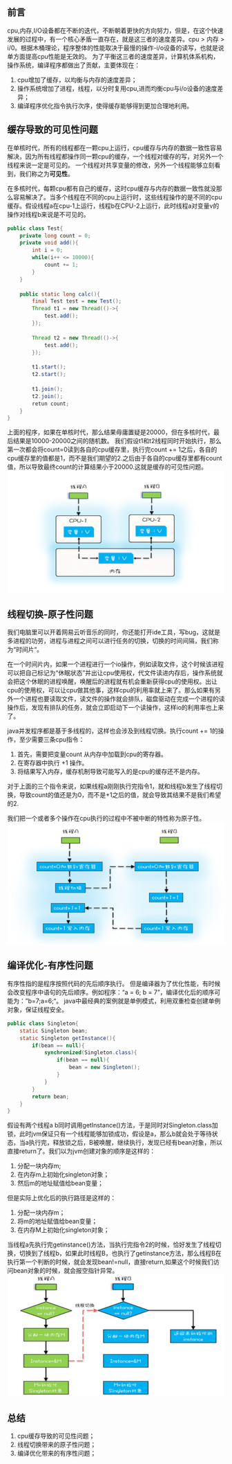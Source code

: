 ## 前言
cpu,内存,I/O设备都在不断的迭代，不断朝着更快的方向努力，但是，在这个快速发展的过程中，有一个核心矛盾一直存在，就是这三者的速度差异。cpu > 内存 > i/0。根据木桶理论，程序整体的性能取决于最慢的操作-i/o设备的读写，也就是说单方面提高cpu性能是无效的。
为了平衡这三者的速度差异，计算机体系机构，操作系统，编译程序都做出了贡献，主要体现在：

1. cpu增加了缓存，以均衡与内存的速度差异；
2. 操作系统增加了进程，线程，以分时复用cpu,进而均衡cpu与i/o设备的速度差异；
3. 编译程序优化指令执行次序，使得缓存能够得到更加合理地利用。

## 缓存导致的可见性问题
在单核时代，所有的线程都在一颗cpu上运行，cpu缓存与内存的数据一致性容易解决，因为所有线程都操作同一颗cpu的缓存，一个线程对缓存的写，对另外一个线程来说一定是可见的。
一个线程对共享变量的修改，另外一个线程能够立刻看到，我们称之为**可见性**。

在多核时代，每颗cpu都有自己的缓存，这时cpu缓存与内存的数据一致性就没那么容易解决了。当多个线程在不同的cpu上运行时，这些线程操作的是不同的cpu缓存。假设线程a在cpu-1上运行，线程b在CPU-2上运行，此时线程a对变量v的操作对线程b来说是不可见的。

```java
public class Test{
    private long count = 0;
    private void add(){
        int i = 0;
        while(i++ <= 10000){
            count += 1;
        }
    }
    
    public static long calc(){
        final Test test = new Test();
        Thread t1 = new Thread(()->{
            test.add();
        });
        
        Thread t2 = new Thread(()->{
            test.add();
        });
        
        t1.start();
        t2.start();
        
        t1.join();
        t2.join();
        retun count;
    }
}
```

上面的程序，如果在单核时代，那么结果毋庸置疑是20000，但在多核时代，最后结果是10000-20000之间的随机数。
我们假设t1和t2线程同时开始执行，那么第一次都会将count=0读到各自的cpu缓存里，执行完count += 1之后，各自的cpu缓存里的值都是1，而不是我们期望的2.之后由于各自的cpu缓存里都有count值，所以导致最终count的计算结果小于20000.这就是缓存的可见性问题。
![可见性问题](./image/java多线程-可见性问题.jpeg)

## 线程切换-原子性问题
我们电脑里可以开着网易云听音乐的同时，你还能打开ide工具，写bug，这就是多进程的功劳，进程与进程之间可以进行任务的切换，切换的时间间隔，我们称为“时间片“。

在一个时间片内，如果一个进程进行一个io操作，例如读取文件，这个时候该进程可以把自己标记为“休眠状态”并出让cpu使用权，代文件读进内存后，操作系统就会把这个休眠的进程唤醒，唤醒后的进程就有机会重新获得cpu的使用权。出让cpu的使用权，可以让cpu做其他事，这样cpu的利用率就上来了。那么如果有另外一个进程也要读取文件，读文件的操作就会排队，磁盘驱动在完成一个进程的读操作后，发现有排队的任务，就会立即启动下一个读操作，这样io的利用率也上来了。

java并发程序都是基于多线程的，这样也会涉及到线程切换。执行count += 1的操作，至少需要三条cpu指令：
1. 首先，需要把变量count 从内存中加载到cpu的寄存器。
2. 在寄存器中执行 +1 操作。
3. 将结果写入内存，缓存机制导致可能写入的是cpu的缓存还不是内存。

对于上面的三个指令来说，如果线程a刚刚执行完指令1，就和线程b发生了线程切换，导致count的值还是为0，而不是+1之后的值，就会导致其结果不是我们希望的2.

我们把一个或者多个操作在cpu执行的过程中不被中断的特性称为原子性。
![原子性](./image/java多线程-原子性.jpeg)

## 编译优化-有序性问题
有序性指的是程序按照代码的先后顺序执行。
但是编译器为了优化性能，有时候会改变程序中语句的先后顺序。例如程序：“a = 6; b = 7”，编译优化后的顺序可能为：”b=7;a=6;“。
java中最经典的案例就是单例模式，利用双重检查创建单例对象，保证线程安全。
```java
public class Singleton{
    static Singleton bean;
    static Singleton getInstance(){
        if(bean == null){
            synchronized(Singleton.class){
                if(bean == null){
                    bean = new Singleton();
                }
            }
        }
        return bean;
    }
}
```
假设有两个线程a b同时调用getInstance()方法，于是同时对Singleton.class加锁，此时jvm保证只有一个线程能够加锁成功，假设是a，那么b就会处于等待状态，当a执行完，释放锁之后，B被唤醒，继续执行，发现已经有bean对象，所以直接return了。我们以为jvm创建对象的顺序是这样的：
1. 分配一块内存m;
2. 在内存m上初始化singleton对象；
3. 然后m的地址赋值给bean变量；

但是实际上优化后的执行路径是这样的：
1. 分配一块内存m；
2. 将m的地址赋值给bean变量；
3. 在内存M上初始化singleton对象；

当线程a先执行完getinstance()方法，当执行完指令2的时候，恰好发生了线程切换，切换到了线程b，如果此时线程B，也执行了getinstance方法，那么线程B在执行第一个判断的时候，就会发现bean!=null，直接return,如果这个时候我们访问bean对象的时候，就会报空指针异常。
![有序性](./image/java多线程-有序性.jpeg)

## 总结
1. cpu缓存导致的可见性问题；
2. 线程切换带来的原子性问题；
3. 编译优化带来的有序性问题；